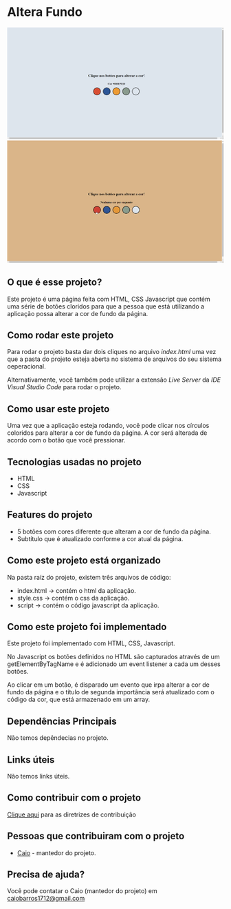 # Altera Fundo
![Tela Inicial](./image/alterar-fundo-estatico.png)
![Aplicação funcionando](./image/alterar-fundo.gif)
## O que é esse projeto?
Este projeto é uma página feita com HTML, CSS Javascript que contém uma série de
botões cloridos para que a pessoa que está utilizando a aplicação possa alterar a
cor de fundo da página.

## Como rodar este projeto
Para rodar o projeto basta dar dois cliques no arquivo *index.html* uma  vez que a
pasta do projeto esteja aberta no sistema de arquivos do seu sistema oeperacional.

Alternativamente, você também pode utilizar a extensão *Live Server* da *IDE Visual
Studio Code* para rodar o projeto.

## Como usar este projeto
Uma vez que a aplicação esteja rodando, você pode clicar nos círculos coloridos
para alterar a cor de fundo da página. A cor será alterada de acordo com o 
botão que você pressionar.

## Tecnologias usadas no projeto
- HTML
- CSS
- Javascript

## Features do projeto
- 5 botões com cores diferente que alteram a cor de fundo da página.
- Subtítulo que é atualizado conforme a cor atual da página.

## Como este projeto está organizado
Na pasta raíz do projeto, existem três arquivos de código:
- index.html -> contém o html da aplicação.
- style.css -> contém o css da aplicação.
- script -> contém o código javascript da aplicação.

## Como este projeto foi implementado
Este projeto foi implementado com HTML, CSS, Javascript.

No Javascript os botões definidos no HTML são capturados através de
um getElementByTagName e é adicionado um event listener a cada um desses
botões.

Ao clicar em um botão, é disparado um evento que irpa alterar a cor
de fundo da página e o título de segunda importância será atualizado
com o código da cor, que está armazenado em um array.

## Dependências Principais
Não temos depêndecias no projeto.

## Links úteis
Não temos links úteis.

## Como contribuir com o projeto
[Clique aqui](./CONTRIBUTING.md) para as diretrizes de contribuição

## Pessoas que contribuiram com o projeto
- [Caio](github.com/caiosss) - mantedor do projeto.

## Precisa de ajuda?
Você pode contatar o Caio (mantedor do projeto) em caiobarros1712@gmail.com